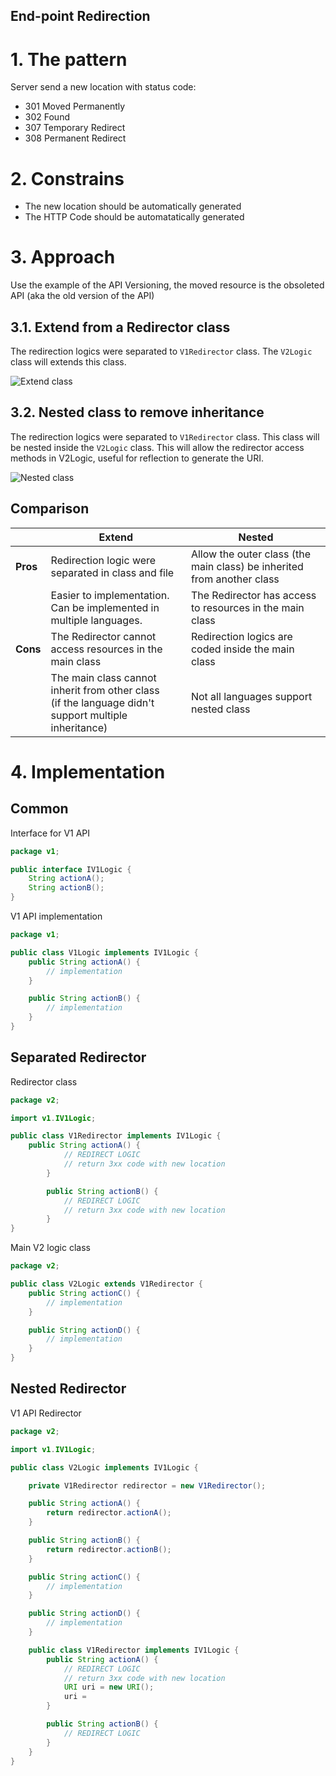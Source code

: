 ## End-point Redirection

# 1. The pattern

Server send a new location with status code:

-   301 Moved Permanently
-   302 Found
-   307 Temporary Redirect
-   308 Permanent Redirect

# 2. Constrains

-   The new location should be automatically generated
-   The HTTP Code should be automatatically generated

# 3. Approach

Use the example of the API Versioning, the moved resource is the obsoleted API (aka the old version of the API)

## 3.1. Extend from a Redirector class

The redirection logics were separated to `V1Redirector` class. The `V2Logic` class will extends this class.

![Extend class](https://github.com/huntertran/concordia-thesis-topic/blob/main/out/justifications/EndpointRedirection/EndpointRedirectionExtendClass.png?raw=true)

## 3.2. Nested class to remove inheritance

The redirection logics were separated to `V1Redirector` class. This class will be nested inside the `V2Logic` class. This will allow the redirector access methods in V2Logic, useful for reflection to generate the URI.

![Nested class](https://github.com/huntertran/concordia-thesis-topic/blob/main/out/justifications/EndpointRedirection/EndpointRedirectionNestedClass.png?raw=true)

## Comparison

|  | Extend | Nested |
|-|-|-|
| **Pros** | Redirection logic were separated in class and file | Allow the outer class (the main class) be inherited from another class |
|  | Easier to implementation.<br>Can be implemented in multiple languages. | The Redirector has access to resources in the main class |
| **Cons** | The Redirector cannot access resources in the main class | Redirection logics are coded inside the main class |
|  | The main class cannot inherit from other class<br>(if the language didn't support multiple inheritance) | Not all languages support nested class |

# 4. Implementation

## Common

Interface for V1 API

```java
package v1;

public interface IV1Logic {
    String actionA();
    String actionB();
}
```

V1 API implementation

```java
package v1;

public class V1Logic implements IV1Logic {
    public String actionA() {
        // implementation
    }

    public String actionB() {
        // implementation
    }
}
```

## Separated Redirector

Redirector class

```java
package v2;

import v1.IV1Logic;

public class V1Redirector implements IV1Logic {
    public String actionA() {
            // REDIRECT LOGIC
            // return 3xx code with new location
        }

        public String actionB() {
            // REDIRECT LOGIC
            // return 3xx code with new location
        }
}
```

Main V2 logic class

```java
package v2;

public class V2Logic extends V1Redirector {
    public String actionC() {
        // implementation
    }

    public String actionD() {
        // implementation
    }
}
```

## Nested Redirector

V1 API Redirector

```java
package v2;

import v1.IV1Logic;

public class V2Logic implements IV1Logic {

    private V1Redirector redirector = new V1Redirector();

    public String actionA() {
        return redirector.actionA();
    }

    public String actionB() {
        return redirector.actionB();
    }

    public String actionC() {
        // implementation
    }

    public String actionD() {
        // implementation
    }

    public class V1Redirector implements IV1Logic {
        public String actionA() {
            // REDIRECT LOGIC
            // return 3xx code with new location
            URI uri = new URI();
            uri =
        }

        public String actionB() {
            // REDIRECT LOGIC
        }
    }
}
```
